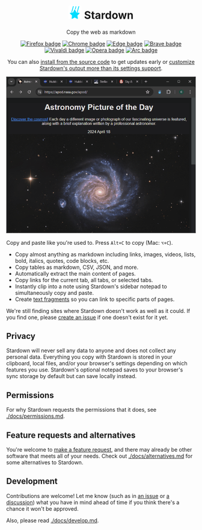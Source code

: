 <h1 align="center"><img width="35" alt="Stardown's icon" src="src/images/stardown.svg"> Stardown</h1>

<p align="center">Copy the web as markdown</p>

<p align="center">
    <a href="https://addons.mozilla.org/en-US/firefox/addon/stardown/"><img alt="Firefox badge" src="https://img.shields.io/badge/Firefox-black.svg?logo=firefoxbrowser&style=for-the-badge"></a>
    <a href="https://chrome.google.com/webstore/detail/clicknohlhfdlfjfkaeongkbdgbmkbhb"><img alt="Chrome badge" src="https://img.shields.io/badge/Chrome-black.svg?logo=googlechrome&style=for-the-badge&logoColor=238d41"></a>
    <a href="https://microsoftedge.microsoft.com/addons/detail/stardown/apolhpopcbbillkbfkmdibedlgjffckf"><img alt="Edge badge" src="https://img.shields.io/badge/Edge-black.svg?logo=microsoftedge&style=for-the-badge&logoColor=33b9ab"></a>
    <!-- <a><img alt="Safari badge" src="https://img.shields.io/badge/Safari-black.svg?logo=safari&style=for-the-badge&logoColor=188ff3"></a> -->
    <a href="https://chrome.google.com/webstore/detail/clicknohlhfdlfjfkaeongkbdgbmkbhb"><img alt="Brave badge" src="https://img.shields.io/badge/Brave-black.svg?logo=brave&style=for-the-badge"></a>
    <a href="https://chrome.google.com/webstore/detail/clicknohlhfdlfjfkaeongkbdgbmkbhb"><img alt="Vivaldi badge" src="https://img.shields.io/badge/Vivaldi-black.svg?logo=vivaldi&style=for-the-badge"></a>
    <a href="https://chrome.google.com/webstore/detail/clicknohlhfdlfjfkaeongkbdgbmkbhb"><img alt="Opera badge" src="https://img.shields.io/badge/Opera-black.svg?logo=opera&style=for-the-badge"></a>
    <a href="https://chrome.google.com/webstore/detail/clicknohlhfdlfjfkaeongkbdgbmkbhb"><img alt="Arc badge" src="https://img.shields.io/badge/Arc-black.svg?logo=arc&style=for-the-badge"></a>
</p>
<p align="center">
    You can also
    <a href="https://stardown-app.github.io/Stardown/docs/install-and-update-instructions/">
        install from the source code</a>
    to get updates early or <a href="./docs/develop.md#improving-stardowns-output">customize Stardown's output more than its settings support</a>.
</p>

<p align="center"><img alt="demo gif" src="https://github.com/Stardown-app/assets/blob/main/Stardown.gif"></p>

Copy and paste like you're used to. Press `Alt+C` to copy (Mac: `⌥+C`).

- Copy almost anything as markdown including links, images, videos, lists, bold, italics, quotes, code blocks, etc.
- Copy tables as markdown, CSV, JSON, and more.
- Automatically extract the main content of pages.
- Copy links for the current tab, all tabs, or selected tabs.
- Instantly clip into a note using Stardown's sidebar notepad to simultaneously copy and paste.
- Create [text fragments](https://developer.mozilla.org/en-US/docs/Web/URI/Fragment/Text_fragments) so you can link to specific parts of pages.

<!--
Stardown is free except that if you get it from Apple's App Store, there is a small fee to help cover the $99 USD per year cost I'm paying to keep Stardown available in the App Store.
-->

We're still finding sites where Stardown doesn't work as well as it could. If you find one, please [create an issue](https://github.com/Stardown-app/Stardown/issues) if one doesn't exist for it yet.

## Privacy

Stardown will never sell any data to anyone and does not collect any personal data. Everything you copy with Stardown is stored in your clipboard, local files, and/or your browser's settings depending on which features you use. Stardown's optional notepad saves to your browser's sync storage by default but can save locally instead.

## Permissions

For why Stardown requests the permissions that it does, see [./docs/permissions.md](./docs/permissions.md).

## Feature requests and alternatives

You're welcome to [make a feature request](https://github.com/Stardown-app/Stardown/issues/new?assignees=&labels=enhancement&projects=&template=feature_request.md&title=), and there may already be other software that meets all of your needs. Check out [./docs/alternatives.md](./docs/alternatives.md) for some alternatives to Stardown.

## Development

Contributions are welcome! Let me know (such as in [an issue](https://github.com/Stardown-app/Stardown/issues) or [a discussion](https://github.com/Stardown-app/Stardown/discussions)) what you have in mind ahead of time if you think there's a chance it won't be approved.

Also, please read [./docs/develop.md](docs/develop.md).
